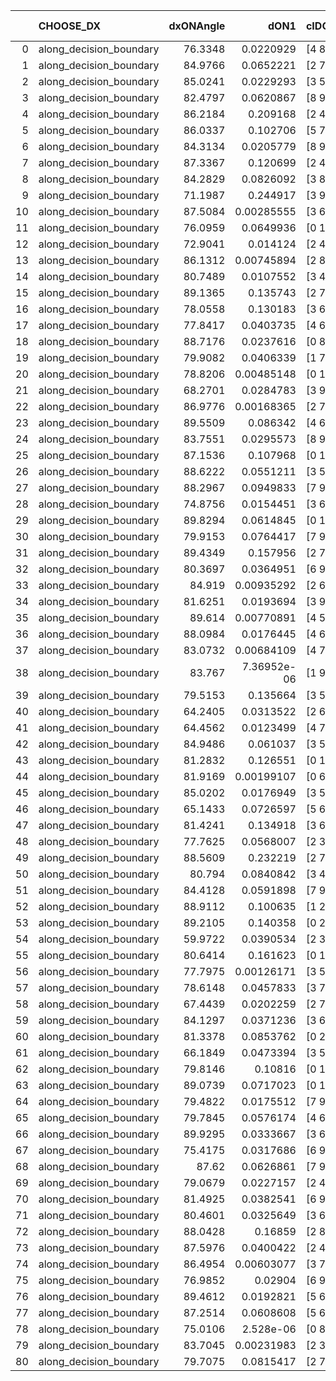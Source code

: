 |    | CHOOSE_DX               |   dxONAngle |        dON1 | cIDON1   |   dON_patch_1 |   nTON |         dON |   dxOFFAngle |      dOFF1 | cIDOFF1   |   dOFF_patch_1 |   nTOFF |       dOFF | SUCCESS   |   nExp |   dual_point_id |   subpoint_time_seconds |   total_execution_time |       logp |      dOFF/dON | Vote dOFF>dON   |
|---:|:------------------------|------------:|------------:|:---------|--------------:|-------:|------------:|-------------:|-----------:|:----------|---------------:|--------:|-----------:|:----------|-------:|----------------:|------------------------:|-----------------------:|-----------:|--------------:|:----------------|
|  0 | along_decision_boundary |     76.3348 | 0.0220929   | [4 8]    |   0.0220929   |      1 | 0.0220929   |      82.1202 | 0.202386   | [4 8]     |     0.202386   |       1 | 0.202386   | True      |      1 |               1 |                0.909139 |                2.307   |  0         |     9.16068   | True            |
|  1 | along_decision_boundary |     84.9766 | 0.0652221   | [2 7]    |   0.0652221   |      1 | 0.0652221   |      87.8578 | 0.259061   | [2 7]     |     0.259061   |       1 | 0.259061   | True      |      2 |               2 |                0.964935 |                3.40656 | -0.5       |     3.97198   | True            |
|  2 | along_decision_boundary |     85.0241 | 0.0229293   | [3 5]    |   0.0229293   |      1 | 0.0229293   |      88.6237 | 0.0597219  | [3 5]     |     0.0597219  |       1 | 0.0597219  | True      |      3 |               3 |                0.743049 |                4.26857 | -1         |     2.60461   | True            |
|  3 | along_decision_boundary |     82.4797 | 0.0620867   | [8 9]    |   0.0620867   |      1 | 0.0620867   |      81.2824 | 0.1495     | [8 9]     |     0.1495     |       1 | 0.1495     | True      |      4 |               4 |                0.700986 |                5.02266 | -1.5       |     2.40793   | True            |
|  4 | along_decision_boundary |     86.2184 | 0.209168    | [2 4]    |   0.209168    |      1 | 0.209168    |      89.3126 | 0.074009   | [2 4]     |     0.074009   |       1 | 0.074009   | False     |      5 |               5 |                0.837586 |                5.90989 | -2         |     0.353826  | False           |
|  5 | along_decision_boundary |     86.0337 | 0.102706    | [5 7]    |   0.102706    |      1 | 0.102706    |      84.0923 | 0.211476   | [5 7]     |     0.211476   |       1 | 0.211476   | True      |      6 |               6 |                0.710724 |                6.72628 | -0.9       |     2.05904   | True            |
|  6 | along_decision_boundary |     84.3134 | 0.0205779   | [8 9]    |   0.0205779   |      1 | 0.0205779   |      84.4058 | 0.00516252 | [8 9]     |     0.00516252 |       1 | 0.00516252 | False     |      7 |               7 |                0.678785 |                7.48471 | -1.33333   |     0.250877  | False           |
|  7 | along_decision_boundary |     87.3367 | 0.120699    | [2 4]    |   0.120699    |      1 | 0.120699    |      89.1002 | 0.00286236 | [2 4]     |     0.00286236 |       1 | 0.00286236 | False     |      8 |               8 |                0.925026 |                8.48075 | -0.642857  |     0.0237149 | False           |
|  8 | along_decision_boundary |     84.2829 | 0.0826092   | [3 8]    |   0.0826092   |      1 | 0.0826092   |      86.9391 | 0.0418573  | [3 8]     |     0.0418573  |       1 | 0.0418573  | False     |      9 |               9 |                0.984895 |                9.59632 | -0.25      |     0.506691  | False           |
|  9 | along_decision_boundary |     71.1987 | 0.244917    | [3 9]    |   0.244917    |      1 | 0.244917    |      86.8253 | 0.0497964  | [3 9]     |     0.0497964  |       1 | 0.0497964  | False     |     10 |              10 |                1.08944  |               10.8014  | -0.0555556 |     0.20332   | False           |
| 10 | along_decision_boundary |     87.5084 | 0.00285555  | [3 6]    |   0.00285555  |      1 | 0.00285555  |      86.7862 | 0.14438    | [3 6]     |     0.14438    |       1 | 0.14438    | True      |     11 |              11 |                0.84241  |               11.6887  | -0         |    50.5612    | True            |
| 11 | along_decision_boundary |     76.0959 | 0.0649936   | [0 1]    |   0.0649936   |      1 | 0.0649936   |      84.0151 | 0.0443918  | [0 1]     |     0.0443918  |       1 | 0.0443918  | False     |     12 |              12 |                0.787411 |               12.6419  | -0.0454545 |     0.683018  | False           |
| 12 | along_decision_boundary |     72.9041 | 0.014124    | [2 4]    |   0.014124    |      1 | 0.014124    |      84.0792 | 0.101649   | [2 4]     |     0.101649   |       1 | 0.101649   | True      |     13 |              13 |                0.625029 |               13.2826  | -0         |     7.1969    | True            |
| 13 | along_decision_boundary |     86.1312 | 0.00745894  | [2 8]    |   0.00745894  |      1 | 0.00745894  |      88.2448 | 0.0996608  | [2 8]     |     0.0996608  |       1 | 0.0996608  | True      |     14 |              14 |                0.703672 |               14.0691  | -0.0384615 |    13.3612    | True            |
| 14 | along_decision_boundary |     80.7489 | 0.0107552   | [3 4]    |   0.0107552   |      1 | 0.0107552   |      89.3921 | 0.112908   | [3 4]     |     0.112908   |       1 | 0.112908   | True      |     15 |              15 |                0.723298 |               14.8793  | -0.142857  |    10.498     | True            |
| 15 | along_decision_boundary |     89.1365 | 0.135743    | [2 7]    |   0.135743    |      1 | 0.135743    |      84.8863 | 0.0494608  | [2 7]     |     0.0494608  |       1 | 0.0494608  | False     |     16 |              16 |                0.704202 |               15.6195  | -0.3       |     0.364372  | False           |
| 16 | along_decision_boundary |     78.0558 | 0.130183    | [3 6]    |   0.130183    |      1 | 0.130183    |      89.6989 | 0.119947   | [3 6]     |     0.119947   |       1 | 0.119947   | False     |     17 |              17 |                0.708272 |               16.596   | -0.125     |     0.921371  | False           |
| 17 | along_decision_boundary |     77.8417 | 0.0403735   | [4 6]    |   0.0403735   |      1 | 0.0403735   |      80.0341 | 0.00771973 | [4 6]     |     0.00771973 |       1 | 0.00771973 | False     |     18 |              18 |                0.876895 |               17.5868  | -0.0294118 |     0.191208  | False           |
| 18 | along_decision_boundary |     88.7176 | 0.0237616   | [0 8]    |   0.0237616   |      1 | 0.0237616   |      87.6485 | 0.0608096  | [1 8]     |     0.0608096  |       1 | 0.0608096  | True      |     19 |              19 |                0.748968 |               18.4978  | -0         |     2.55916   | True            |
| 19 | along_decision_boundary |     79.9082 | 0.0406339   | [1 7]    |   0.0406339   |      1 | 0.0406339   |      89.7269 | 0.12671    | [0 7]     |     0.12671    |       1 | 0.12671    | True      |     20 |              20 |                0.859125 |               19.4258  | -0.0263158 |     3.11835   | True            |
| 20 | along_decision_boundary |     78.8206 | 0.00485148  | [0 1]    |   0.00485148  |      1 | 0.00485148  |      85.4384 | 0.170105   | [0 1]     |     0.170105   |       1 | 0.170105   | True      |     21 |              21 |                0.739919 |               20.2018  | -0.1       |    35.0625    | True            |
| 21 | along_decision_boundary |     68.2701 | 0.0284783   | [3 9]    |   0.0284783   |      1 | 0.0284783   |      81.1756 | 0.00881984 | [3 9]     |     0.00881984 |       1 | 0.00881984 | False     |     22 |              22 |                0.702727 |               20.976   | -0.214286  |     0.309704  | False           |
| 22 | along_decision_boundary |     86.9776 | 0.00168365  | [2 7]    |   0.00168365  |      1 | 0.00168365  |      85.3406 | 0.0257938  | [2 7]     |     0.0257938  |       1 | 0.0257938  | True      |     23 |              24 |                0.754482 |               22.9198  | -0.0909091 |    15.3202    | True            |
| 23 | along_decision_boundary |     89.5509 | 0.086342    | [4 6]    |   0.086342    |      1 | 0.086342    |      89.7038 | 0.0140562  | [4 6]     |     0.0140562  |       1 | 0.0140562  | False     |     24 |              25 |                0.789587 |               23.7871  | -0.195652  |     0.162797  | False           |
| 24 | along_decision_boundary |     83.7551 | 0.0295573   | [8 9]    |   0.0295573   |      1 | 0.0295573   |      85.8742 | 0.0407622  | [8 9]     |     0.0407622  |       1 | 0.0407622  | True      |     25 |              26 |                0.743164 |               24.5824  | -0.0833333 |     1.37909   | True            |
| 25 | along_decision_boundary |     87.1536 | 0.107968    | [0 1]    |   0.107968    |      1 | 0.107968    |      88.2118 | 0.0211469  | [0 1]     |     0.0211469  |       1 | 0.0211469  | False     |     26 |              27 |                0.833488 |               25.4549  | -0.18      |     0.195862  | False           |
| 26 | along_decision_boundary |     88.6222 | 0.0551211   | [3 5]    |   0.0551211   |      1 | 0.0551211   |      87.2754 | 0.0258709  | [3 5]     |     0.0258709  |       1 | 0.0258709  | False     |     27 |              28 |                0.780441 |               26.3492  | -0.0769231 |     0.469347  | False           |
| 27 | along_decision_boundary |     88.2967 | 0.0949833   | [7 9]    |   0.0949833   |      1 | 0.0949833   |      87.2737 | 0.151601   | [7 9]     |     0.151601   |       1 | 0.151601   | True      |     28 |              30 |                1.04014  |               28.3524  | -0.0185185 |     1.59609   | True            |
| 28 | along_decision_boundary |     74.8756 | 0.0154451   | [3 6]    |   0.0154451   |      1 | 0.0154451   |      88.0719 | 0.0314258  | [3 6]     |     0.0314258  |       1 | 0.0314258  | True      |     29 |              31 |                1.08414  |               29.5871  | -0.0714286 |     2.03467   | True            |
| 29 | along_decision_boundary |     89.8294 | 0.0614845   | [0 1]    |   0.0614845   |      1 | 0.0614845   |      82.6672 | 0.00575274 | [0 1]     |     0.00575274 |       1 | 0.00575274 | False     |     30 |              32 |                1.02517  |               30.7896  | -0.155172  |     0.0935641 | False           |
| 30 | along_decision_boundary |     79.9153 | 0.0764417   | [7 9]    |   0.0764417   |      1 | 0.0764417   |      81.4915 | 0.0521937  | [7 9]     |     0.0521937  |       1 | 0.0521937  | False     |     31 |              33 |                0.757569 |               31.6208  | -0.0666667 |     0.682791  | False           |
| 31 | along_decision_boundary |     89.4349 | 0.157956    | [2 7]    |   0.157956    |      1 | 0.157956    |      83.8016 | 0.0263928  | [2 7]     |     0.0263928  |       1 | 0.0263928  | False     |     32 |              34 |                0.660887 |               32.3626  | -0.016129  |     0.16709   | False           |
| 32 | along_decision_boundary |     80.3697 | 0.0364951   | [6 9]    |   0.0364951   |      1 | 0.0364951   |      87.5869 | 0.109957   | [6 9]     |     0.109957   |       1 | 0.109957   | True      |     33 |              35 |                0.659974 |               33.1444  | -0         |     3.01294   | True            |
| 33 | along_decision_boundary |     84.919  | 0.00935292  | [2 6]    |   0.00935292  |      1 | 0.00935292  |      84.4133 | 0.0409788  | [2 6]     |     0.0409788  |       1 | 0.0409788  | True      |     34 |              36 |                0.706676 |               33.9708  | -0.0151515 |     4.38139   | True            |
| 34 | along_decision_boundary |     81.6251 | 0.0193694   | [3 9]    |   0.0193694   |      1 | 0.0193694   |      88.912  | 0.241051   | [3 9]     |     0.241051   |       1 | 0.241051   | True      |     35 |              37 |                0.812015 |               34.8685  | -0.0588235 |    12.4449    | True            |
| 35 | along_decision_boundary |     89.614  | 0.00770891  | [4 5]    |   0.00770891  |      1 | 0.00770891  |      85.661  | 0.0267094  | [4 5]     |     0.0267094  |       1 | 0.0267094  | True      |     36 |              38 |                0.774868 |               35.6952  | -0.128571  |     3.46475   | True            |
| 36 | along_decision_boundary |     88.0984 | 0.0176445   | [4 6]    |   0.0176445   |      1 | 0.0176445   |      87.3462 | 0.231892   | [4 6]     |     0.231892   |       1 | 0.231892   | True      |     37 |              39 |                1.2241   |               37.111   | -0.222222  |    13.1425    | True            |
| 37 | along_decision_boundary |     83.0732 | 0.00684109  | [4 7]    |   0.00684109  |      1 | 0.00684109  |      82.6198 | 0.0937128  | [4 7]     |     0.0937128  |       1 | 0.0937128  | True      |     38 |              40 |                0.781695 |               37.9016  | -0.337838  |    13.6985    | True            |
| 38 | along_decision_boundary |     83.767  | 7.36952e-06 | [1 9]    |   7.36952e-06 |      1 | 7.36952e-06 |      86.3816 | 0.0975398  | [0 9]     |     0.0975398  |       1 | 0.0975398  | True      |     39 |              41 |                0.710761 |               38.6839  | -0.473684  | 13235.6       | True            |
| 39 | along_decision_boundary |     79.5153 | 0.135664    | [3 5]    |   0.135664    |      1 | 0.135664    |      84.04   | 0.267623   | [3 5]     |     0.267623   |       1 | 0.267623   | True      |     40 |              42 |                1.3515   |               40.1182  | -0.628205  |     1.97269   | True            |
| 40 | along_decision_boundary |     64.2405 | 0.0313522   | [2 6]    |   0.0313522   |      1 | 0.0313522   |      79.5312 | 0.0231278  | [2 6]     |     0.0231278  |       1 | 0.0231278  | False     |     41 |              43 |                0.846332 |               41.0117  | -0.8       |     0.737676  | False           |
| 41 | along_decision_boundary |     64.4562 | 0.0123499   | [4 7]    |   0.0123499   |      1 | 0.0123499   |      73.4473 | 0.0618229  | [4 7]     |     0.0618229  |       1 | 0.0618229  | True      |     42 |              44 |                0.768484 |               41.87    | -0.597561  |     5.00594   | True            |
| 42 | along_decision_boundary |     84.9486 | 0.061037    | [3 5]    |   0.061037    |      1 | 0.061037    |      89.2929 | 0.147213   | [3 5]     |     0.147213   |       1 | 0.147213   | True      |     43 |              45 |                0.668258 |               42.5812  | -0.761905  |     2.41187   | True            |
| 43 | along_decision_boundary |     81.2832 | 0.126551    | [0 1]    |   0.126551    |      1 | 0.126551    |      89.3197 | 0.201439   | [0 1]     |     0.201439   |       1 | 0.201439   | True      |     44 |              46 |                1.36493  |               44.0251  | -0.94186   |     1.59176   | True            |
| 44 | along_decision_boundary |     81.9169 | 0.00199107  | [0 6]    |   0.00199107  |      1 | 0.00199107  |      85.6085 | 0.0699221  | [1 6]     |     0.0699221  |       1 | 0.0699221  | True      |     45 |              47 |                0.845467 |               44.9305  | -1.13636   |    35.1178    | True            |
| 45 | along_decision_boundary |     85.0202 | 0.0176949   | [3 5]    |   0.0176949   |      1 | 0.0176949   |      88.4402 | 0.0049328  | [3 5]     |     0.0049328  |       1 | 0.0049328  | False     |     46 |              48 |                0.891121 |               45.8836  | -1.34444   |     0.27877   | False           |
| 46 | along_decision_boundary |     65.1433 | 0.0726597   | [5 6]    |   0.0726597   |      1 | 0.0726597   |      77.512  | 0.0523267  | [5 6]     |     0.0523267  |       1 | 0.0523267  | False     |     47 |              49 |                0.64599  |               46.6115  | -1.08696   |     0.720161  | False           |
| 47 | along_decision_boundary |     81.4241 | 0.134918    | [3 6]    |   0.134918    |      1 | 0.134918    |      88.7471 | 0.0230108  | [3 6]     |     0.0230108  |       1 | 0.0230108  | False     |     48 |              50 |                0.813692 |               47.501   | -0.861702  |     0.170554  | False           |
| 48 | along_decision_boundary |     77.7625 | 0.0568007   | [2 3]    |   0.0568007   |      1 | 0.0568007   |      76.4853 | 0.332114   | [2 3]     |     0.332114   |       1 | 0.332114   | True      |     49 |              51 |                1.49168  |               49.1638  | -0.666667  |     5.847     | True            |
| 49 | along_decision_boundary |     88.5609 | 0.232219    | [2 7]    |   0.232219    |      1 | 0.232219    |      89.3003 | 0.0871438  | [2 7]     |     0.0871438  |       1 | 0.0871438  | False     |     50 |              52 |                0.692486 |               49.9022  | -0.826531  |     0.375266  | False           |
| 50 | along_decision_boundary |     80.794  | 0.0840842   | [3 4]    |   0.0840842   |      1 | 0.0840842   |      82.3773 | 0.0350851  | [3 4]     |     0.0350851  |       1 | 0.0350851  | False     |     51 |              53 |                0.706106 |               51.2613  | -0.64      |     0.417261  | False           |
| 51 | along_decision_boundary |     84.4128 | 0.0591898   | [7 9]    |   0.0591898   |      1 | 0.0591898   |      85.9738 | 0.14914    | [7 9]     |     0.14914    |       1 | 0.14914    | True      |     52 |              54 |                0.66562  |               51.9881  | -0.480392  |     2.5197    | True            |
| 52 | along_decision_boundary |     88.9112 | 0.100635    | [1 2]    |   0.100635    |      1 | 0.100635    |      86.5002 | 0.237475   | [0 2]     |     0.237475   |       1 | 0.237475   | True      |     53 |              55 |                1.03869  |               53.1023  | -0.615385  |     2.35976   | True            |
| 53 | along_decision_boundary |     89.2105 | 0.140358    | [0 2]    |   0.140358    |      1 | 0.140358    |      89.3771 | 0.224958   | [1 2]     |     0.224958   |       1 | 0.224958   | True      |     54 |              56 |                1.37399  |               54.63    | -0.764151  |     1.60274   | True            |
| 54 | along_decision_boundary |     59.9722 | 0.0390534   | [2 3]    |   0.0390534   |      1 | 0.0390534   |      77.989  | 0.0812863  | [2 3]     |     0.0812863  |       1 | 0.0812863  | True      |     55 |              57 |                0.894267 |               55.64    | -0.925926  |     2.08142   | True            |
| 55 | along_decision_boundary |     80.6414 | 0.161623    | [0 1]    |   0.161623    |      1 | 0.161623    |      86.7401 | 0.298078   | [0 1]     |     0.298078   |       1 | 0.298078   | True      |     56 |              58 |                1.00212  |               56.7404  | -1.1       |     1.84428   | True            |
| 56 | along_decision_boundary |     77.7975 | 0.00126171  | [3 5]    |   0.00126171  |      1 | 0.00126171  |      86.5399 | 0.0391578  | [3 5]     |     0.0391578  |       1 | 0.0391578  | True      |     57 |              59 |                0.722255 |               57.5145  | -1.28571   |    31.0355    | True            |
| 57 | along_decision_boundary |     78.6148 | 0.0457833   | [3 7]    |   0.0457833   |      1 | 0.0457833   |      86.6691 | 0.151458   | [3 7]     |     0.151458   |       1 | 0.151458   | True      |     58 |              60 |                1.02599  |               58.5781  | -1.48246   |     3.30814   | True            |
| 58 | along_decision_boundary |     67.4439 | 0.0202259   | [2 7]    |   0.0202259   |      1 | 0.0202259   |      76.1673 | 0.415071   | [2 7]     |     0.415071   |       1 | 0.415071   | True      |     59 |              61 |                1.03034  |               59.8278  | -1.68966   |    20.5217    | True            |
| 59 | along_decision_boundary |     84.1297 | 0.0371236   | [3 6]    |   0.0371236   |      1 | 0.0371236   |      89.5563 | 0.199515   | [3 6]     |     0.199515   |       1 | 0.199515   | True      |     60 |              62 |                1.29259  |               61.3001  | -1.90678   |     5.37434   | True            |
| 60 | along_decision_boundary |     81.3378 | 0.0853762   | [0 2]    |   0.0853762   |      1 | 0.0853762   |      87.358  | 0.00654965 | [1 2]     |     0.00654965 |       1 | 0.00654965 | False     |     61 |              63 |                0.95939  |               62.3674  | -2.13333   |     0.0767152 | False           |
| 61 | along_decision_boundary |     66.1849 | 0.0473394   | [3 5]    |   0.0473394   |      1 | 0.0473394   |      82.9476 | 0.147946   | [3 5]     |     0.147946   |       1 | 0.147946   | True      |     62 |              64 |                0.926033 |               63.3796  | -1.84426   |     3.12522   | True            |
| 62 | along_decision_boundary |     79.8146 | 0.10816     | [0 1]    |   0.10816     |      1 | 0.10816     |      77.8582 | 0.132823   | [0 1]     |     0.132823   |       1 | 0.132823   | True      |     63 |              65 |                0.776981 |               64.1866  | -2.06452   |     1.22802   | True            |
| 63 | along_decision_boundary |     89.0739 | 0.0717023   | [0 1]    |   0.0717023   |      1 | 0.0717023   |      86.2402 | 0.0947588  | [0 1]     |     0.0947588  |       1 | 0.0947588  | True      |     64 |              66 |                0.882626 |               65.2351  | -2.29365   |     1.32156   | True            |
| 64 | along_decision_boundary |     79.4822 | 0.0175512   | [7 9]    |   0.0175512   |      1 | 0.0175512   |      87.0752 | 0.0187379  | [7 9]     |     0.0187379  |       1 | 0.0187379  | True      |     65 |              67 |                0.688076 |               66.0916  | -2.53125   |     1.06762   | True            |
| 65 | along_decision_boundary |     79.7845 | 0.0576174   | [4 6]    |   0.0576174   |      1 | 0.0576174   |      78.0476 | 0.0392524  | [4 6]     |     0.0392524  |       1 | 0.0392524  | False     |     66 |              68 |                0.795528 |               66.9351  | -2.77692   |     0.681259  | False           |
| 66 | along_decision_boundary |     89.9295 | 0.0333667   | [3 6]    |   0.0333667   |      1 | 0.0333667   |      81.0418 | 0.0195311  | [3 6]     |     0.0195311  |       1 | 0.0195311  | False     |     67 |              69 |                1.01445  |               68.0024  | -2.45455   |     0.585347  | False           |
| 67 | along_decision_boundary |     75.4175 | 0.0317686   | [6 9]    |   0.0317686   |      1 | 0.0317686   |      78.2399 | 0.153777   | [6 9]     |     0.153777   |       1 | 0.153777   | True      |     68 |              70 |                0.914115 |               69.0022  | -2.15672   |     4.84053   | True            |
| 68 | along_decision_boundary |     87.62   | 0.0626861   | [7 9]    |   0.0626861   |      1 | 0.0626861   |      89.981  | 0.0789854  | [7 9]     |     0.0789854  |       1 | 0.0789854  | True      |     69 |              71 |                0.760899 |               69.8051  | -2.38235   |     1.26001   | True            |
| 69 | along_decision_boundary |     79.0679 | 0.0227157   | [2 4]    |   0.0227157   |      1 | 0.0227157   |      77.7393 | 0.072105   | [2 4]     |     0.072105   |       1 | 0.072105   | True      |     70 |              72 |                1.08737  |               70.9666  | -2.61594   |     3.17424   | True            |
| 70 | along_decision_boundary |     81.4925 | 0.0382541   | [6 9]    |   0.0382541   |      1 | 0.0382541   |      84.1823 | 0.0688351  | [6 9]     |     0.0688351  |       1 | 0.0688351  | True      |     71 |              73 |                1.16203  |               72.2344  | -2.85714   |     1.79942   | True            |
| 71 | along_decision_boundary |     80.4601 | 0.0325649   | [3 6]    |   0.0325649   |      1 | 0.0325649   |      82.0338 | 0.294786   | [3 6]     |     0.294786   |       1 | 0.294786   | True      |     72 |              74 |                0.683103 |               73.0061  | -3.10563   |     9.05227   | True            |
| 72 | along_decision_boundary |     88.0428 | 0.16859     | [2 8]    |   0.16859     |      1 | 0.16859     |      89.4733 | 0.0457568  | [2 8]     |     0.0457568  |       1 | 0.0457568  | False     |     73 |              75 |                0.809052 |               73.8871  | -3.36111   |     0.271408  | False           |
| 73 | along_decision_boundary |     87.5976 | 0.0400422   | [2 4]    |   0.0400422   |      1 | 0.0400422   |      86.1935 | 0.0243674  | [2 4]     |     0.0243674  |       1 | 0.0243674  | False     |     74 |              76 |                0.784701 |               74.6808  | -3.02055   |     0.608542  | False           |
| 74 | along_decision_boundary |     86.4954 | 0.00603077  | [3 7]    |   0.00603077  |      1 | 0.00603077  |      85.467  | 0.221539   | [3 7]     |     0.221539   |       1 | 0.221539   | True      |     75 |              77 |                0.631248 |               75.3708  | -2.7027    |    36.7348    | True            |
| 75 | along_decision_boundary |     76.9852 | 0.02904     | [6 9]    |   0.02904     |      1 | 0.02904     |      81.8582 | 0.352981   | [6 9]     |     0.352981   |       1 | 0.352981   | True      |     76 |              78 |                0.681121 |               76.1906  | -2.94      |    12.155     | True            |
| 76 | along_decision_boundary |     89.4612 | 0.0192821   | [5 6]    |   0.0192821   |      1 | 0.0192821   |      87.6011 | 0.0391231  | [5 6]     |     0.0391231  |       1 | 0.0391231  | True      |     77 |              79 |                0.707826 |               77.0043  | -3.18421   |     2.02898   | True            |
| 77 | along_decision_boundary |     87.2514 | 0.0608608   | [5 6]    |   0.0608608   |      1 | 0.0608608   |      87.142  | 0.0213652  | [5 6]     |     0.0213652  |       1 | 0.0213652  | False     |     78 |              80 |                0.740554 |               77.8275  | -3.43506   |     0.351051  | False           |
| 78 | along_decision_boundary |     75.0106 | 2.528e-06   | [0 8]    |   2.528e-06   |      1 | 2.528e-06   |      89.0446 | 0.152863   | [1 8]     |     0.152863   |       1 | 0.152863   | True      |     79 |              81 |                0.907295 |               78.8139  | -3.10256   | 60467.9       | True            |
| 79 | along_decision_boundary |     83.7045 | 0.00231983  | [2 3]    |   0.00231983  |      1 | 0.00231983  |      81.2453 | 0.0209509  | [2 3]     |     0.0209509  |       1 | 0.0209509  | True      |     80 |              82 |                0.728232 |               79.6303  | -3.3481    |     9.03121   | True            |
| 80 | along_decision_boundary |     79.7075 | 0.0815417   | [2 7]    |   0.0815417   |      1 | 0.0815417   |      84.4391 | 0.246747   | [2 7]     |     0.246747   |       1 | 0.246747   | True      |     81 |              83 |                1.01129  |               80.7495  | -3.6       |     3.02602   | True            |